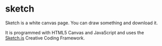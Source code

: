 sketch
======

Sketch is a white canvas page. You can draw something and download it.

It is programmed with HTML5 Canvas and JavaScript and uses the [Sketch.js](http://soulwire.github.io/sketch.js/) Creative Coding Framework.
